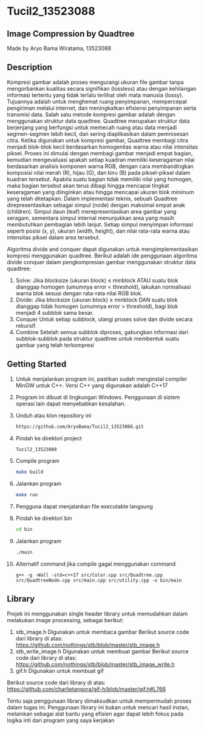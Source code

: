 # Tucil2_13523088
## Image Compression by Quadtree
Made by Aryo Bama Wiratama, 13523088

## Description
Kompresi gambar adalah proses mengurangi ukuran file gambar tanpa mengorbankan kualitas secara signifikan (lossless) atau dengan kehilangan informasi tertentu yang tidak terlalu terlihat oleh mata manusia (lossy). Tujuannya adalah untuk menghemat ruang penyimpanan, mempercepat pengiriman melalui internet, dan meningkatkan efisiensi penyimpanan serta transmisi data. Salah satu metode kompresi gambar adalah dengan menggunakan struktur data quadtree. Quadtree merupakan struktur data berjenjang yang berfungsi untuk memecah ruang atau data menjadi segmen-segmen lebih kecil, dan sering diaplikasikan dalam pemrosesan citra. Ketika digunakan untuk kompresi gambar, Quadtree membagi citra menjadi blok-blok kecil berdasarkan homogenitas warna atau nilai intensitas piksel. Proses ini dimulai dengan membagi gambar menjadi empat bagian, kemudian mengevaluasi apakah setiap kuadran memiliki keseragaman nilai berdasarkan analisis komponen warna RGB, dengan cara membandingkan komposisi nilai merah (R), hijau (G), dan biru (B) pada piksel-piksel dalam kuadran tersebut. Apabila suatu bagian tidak memiliki nilai yang homogen, maka bagian tersebut akan terus dibagi hingga mencapai tingkat keseragaman yang diinginkan atau hingga mencapai ukuran blok minimum yang telah ditetapkan.
Dalam implementasi teknis, sebuah Quadtree direpresentasikan sebagai simpul (node) dengan maksimal empat anak (children). Simpul daun (leaf) merepresentasikan area gambar yang seragam, sementara simpul internal menunjukkan area yang masih membutuhkan pembagian lebih lanjut. Setiap simpul menyimpan informasi seperti posisi (x, y), ukuran (width, height), dan nilai rata-rata warna atau intensitas piksel dalam area tersebut.

Algoritma divide and conquer dapat digunakan untuk mengimplementasikan kompresi menggunakan quadtree. Berikut adalah ide penggunaan algoritma divide conquer dalam pengkompresian gambar menggunakan struktur data quadtree:

1.	Solve: 
Jika blocksize (ukuran block) ≤ minblock ATAU suatu blok dianggap homogen (umumnya error < threshold), lakukan normalisasi warna blok sesuai dengan rata-rata nilai RGB blok.
2.	Divide:
Jika blocksize (ukuran block) ≥ minblock DAN suatu blok dianggap tidak homogen (umumnya error > threshold), bagi blok menjadi 4 subblok sama besar.
3.	Conquer
Untuk setiap subblock, ulangi proses solve dan divide secara rekursif.
4.	Combine
Setelah semua subblok diproses, gabungkan informasi dari subblok-subblok pada struktur quadtree untuk membentuk suatu gambar yang telah terkompresi


## Getting Started
1. Untuk menjalankan program ini, pastikan sudah menginstal compiler MinGW untuk C++. Versi C++ yang digunakan adalah C++17
2. Program ini dibuat di lingkungan Windows. Penggunaan di sistem operasi lain dapat menyebabkan kesalahan.
3. Unduh atau klon repository ini
   ```bash
   https://github.com/AryoBama/Tucil2_13523088.git
   ```
4. Pindah ke direktori project
   ```bash
   Tucil2_13523088
   ```
5. Compile program
   ```bash
   make build
   ```
6. Jalankan program
   ```bash
   make run
   ```
7. Pengguna dapat menjalankan file executable langsung

8. Pindah ke direktori bin
   ```bash
   cd bin
   ```
9. Jalankan program
   ```bash
   ./main
   ```
10. Alternatif command jika compile gagal menggunakan command
    ```
    g++ -g -Wall -std=c++17 src/Color.cpp src/Quadtree.cpp src/QuadtreeNode.cpp src/main.cpp src/utility.cpp -o bin/main
    ```
## Library
Projek ini menggunakan single header library untuk memudahkan dalam melakukan image processing, sebagai berikut:
1.	stb_image.h
Digunakan untuk membaca gambar
Berikut source code dari library di atas: 
https://github.com/nothings/stb/blob/master/stb_image.h
2.	stb_write_image.h
Digunakan untuk membuat gambar
Berikut source code dari library di atas:
https://github.com/nothings/stb/blob/master/stb_image_write.h
3.	gif.h
Digunakan untuk membuat gif

Berikut source code dari library di atas:
https://github.com/charlietangora/gif-h/blob/master/gif.h#L766

Tentu saja penggunaan library dimaksudkan untuk mempermudah proses dalam tugas ini. Penggunaan library ini bukan untuk mencari hasil instan, melainkan sebagai alat bantu yang efisien agar dapat lebih fokus pada logika inti dari program yang saya kerjakan
